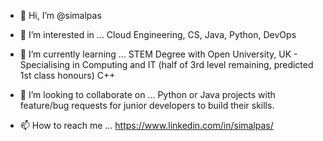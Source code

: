 - 👋 Hi, I’m @simalpas
- 👀 I’m interested in ...
Cloud Engineering, CS, Java, Python, DevOps

- 🌱 I’m currently learning ...
    STEM Degree with Open University, UK - Specialising in Computing and IT (half of 3rd level remaining, predicted 1st class honours)
    C++
    
- 💞️ I’m looking to collaborate on ...
    Python or Java projects with feature/bug requests for junior developers to build their skills.
- 📫 How to reach me ...
    https://www.linkedin.com/in/simalpas/

<!---
simalpas/simalpas is a ✨ special ✨ repository because its `README.md` (this file) appears on your GitHub profile.
You can click the Preview link to take a look at your changes.
--->
